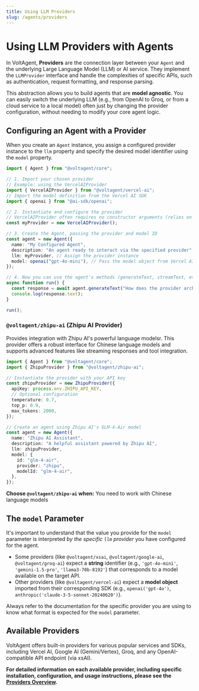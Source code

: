 ```yaml
---
title: Using LLM Providers
slug: /agents/providers
---
```


# Using LLM Providers with Agents

In VoltAgent, **Providers** are the connection layer between your `Agent` and the underlying Large Language Model (LLM) or AI service. They implement the `LLMProvider` interface and handle the complexities of specific APIs, such as authentication, request formatting, and response parsing.

This abstraction allows you to build agents that are **model agnostic**. You can easily switch the underlying LLM (e.g., from OpenAI to Groq, or from a cloud service to a local model) often just by changing the provider configuration, without needing to modify your core agent logic.

## Configuring an Agent with a Provider

When you create an `Agent` instance, you assign a configured provider instance to the `llm` property and specify the desired model identifier using the `model` property.

```typescript
import { Agent } from "@voltagent/core";

// 1. Import your chosen provider
// Example: using the VercelAIProvider
import { VercelAIProvider } from "@voltagent/vercel-ai";
// Import the model definition from the Vercel AI SDK
import { openai } from "@ai-sdk/openai";

// 2. Instantiate and configure the provider
// VercelAIProvider often requires no constructor arguments (relies on env vars)
const myProvider = new VercelAIProvider();

// 3. Create the Agent, passing the provider and model ID
const agent = new Agent({
  name: "My Configured Agent",
  description: "An agent ready to interact via the specified provider",
  llm: myProvider, // Assign the provider instance
  model: openai("gpt-4o-mini"), // Pass the model object from Vercel AI SDK
});

// 4. Now you can use the agent's methods (generateText, streamText, etc.)
async function run() {
  const response = await agent.generateText("How does the provider architecture help?");
  console.log(response.text);
}

run();
```

### `@voltagent/zhipu-ai` (Zhipu AI Provider)

Provides integration with Zhipu AI's powerful language modelsr. This provider offers a robust interface for Chinese language models and supports advanced features like streaming responses and tool integration.

```ts
import { Agent } from "@voltagent/core";
import { ZhipuProvider } from "@voltagent/zhipu-ai";

// Instantiate the provider with your API key
const zhipuProvider = new ZhipuProvider({
  apiKey: process.env.ZHIPU_API_KEY,
  // Optional configuration
  temperature: 0.7,
  top_p: 0.9,
  max_tokens: 2000,
});

// Create an agent using Zhipu AI's GLM-4-Air model
const agent = new Agent({
  name: "Zhipu AI Assistant",
  description: "A helpful assistant powered by Zhipu AI",
  llm: zhipuProvider,
  model: {
    id: "glm-4-air",
    provider: "zhipu",
    modelId: "glm-4-air",
  },
});
```

**Choose `@voltagent/zhipu-ai` when:** You need to work with Chinese language models

## The `model` Parameter

It's important to understand that the value you provide for the `model` parameter is interpreted _by the specific `llm` provider_ you have configured for the agent.

- Some providers (like `@voltagent/xsai`, `@voltagent/google-ai`, `@voltagent/groq-ai`) expect a **string** identifier (e.g., `'gpt-4o-mini'`, `'gemini-1.5-pro'`, `'llama3-70b-8192'`) that corresponds to a model available on the target API.
- Other providers (like `@voltagent/vercel-ai`) expect a **model object** imported from their corresponding SDK (e.g., `openai('gpt-4o')`, `anthropic('claude-3-5-sonnet-20240620')`).

Always refer to the documentation for the specific provider you are using to know what format is expected for the `model` parameter.

## Available Providers

VoltAgent offers built-in providers for various popular services and SDKs, including Vercel AI, Google AI (Gemini/Vertex), Groq, and any OpenAI-compatible API endpoint (via xsAI).

**For detailed information on each available provider, including specific installation, configuration, and usage instructions, please see the [Providers Overview](../providers/overview.md).**
